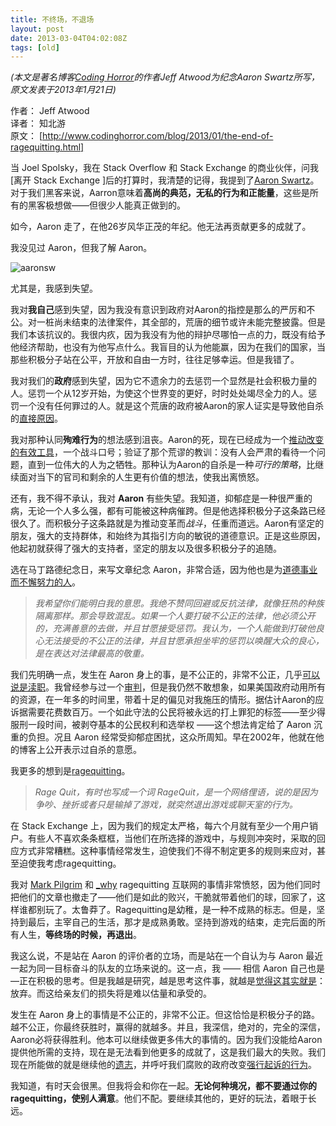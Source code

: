 ```yaml
---
title: 不终场，不退场
layout: post
date: 2013-03-04T04:02:08Z
tags: [old]
---
```


*(本文是著名博客[Coding Horror]的作者Jeff Atwood为纪念Aaron Swartz所写，原文发表于2013年1月21日)*

作者： Jeff Atwood  
译者： 知北游  
原文： [http://www.codinghorror.com/blog/2013/01/the-end-of-ragequitting.html]

当 Joel Spolsky，我在 Stack Overflow 和 Stack Exchange 的商业伙伴，问我[离开 Stack Exchange ]后的打算时，我清楚的记得，我提到了[Aaron Swartz]。对于我们黑客来说，Aarron意味着**高尚的典范，无私的行为和正能量**，这些是所有的黑客极想做——但很少人能真正做到的。

如今，Aaron 走了，在他26岁风华正茂的年纪。他无法再贡献更多的成就了。

我没见过 Aaron，但我了解 Aaron。 

![aaronsw](http://blog.codinghorror.com/content/images/uploads/2013/01/6a0120a85dcdae970b017d404980a4970c-800wi.png)

尤其是，我感到失望。

我对**我自己**感到失望，因为我没有意识到政府对Aaron的指控是那么的严厉和不公。对一桩尚未结束的法律案件，其全部的，荒唐的细节或许未能完整披露。但是我们本该抗议的。我很内疚，因为我没有为他的辩护尽哪怕一点的力，既没有给予他经济帮助，也没有为他写点什么。我盲目的认为他能赢，因为在我们的国家，当那些积极分子站在公平，开放和自由一方时，往往足够幸运。但是我错了。

我对我们的**政府**感到失望，因为它不遗余力的去惩罚一个显然是社会积极力量的人。惩罚一个从12岁开始，为使这个世界变的更好，时时处处竭尽全力的人。惩罚一个没有任何罪过的人。就是这个荒唐的政府被Aaron的家人证实是导致他自杀的[直接原因]。


我对那种认同**殉难行为**的想法感到沮丧。Aaron的死，现在已经成为一个[推动改变的有效工具]，一个战斗口号；验证了那个荒谬的教训：没有人会严肃的看待一个问题，直到一位伟大的人为之牺牲。那种认为Aaron的自杀是一种*可行的策略*，比继续面对当下的官司和剩余的人生更有价值的想法，使我出离愤怒。

还有，我不得不承认，我对 **Aaron** 有些失望。我知道，抑郁症是一种很严重的病，无论一个人多么强，都有可能被这种病催跨。但是他选择积极分子这条路已经很久了。而积极分子这条路就是为推动变革而*战斗*，任重而道远。Aaron有坚定的朋友，强大的支持群体，和始终为其指引方向的敏锐的道德意识。正是这些原因，他起初就获得了强大的支持者，坚定的朋友以及很多积极分子的追随。

选在马丁路德纪念日，来写文章纪念 Aaron，非常合适，因为他也是为[道德事业而不懈努力的人]。

>*我希望你们能明白我的意思。我绝不赞同回避或反抗法律，就像狂热的种族隔离那样。那会导致混乱。如果一个人要打破不公正的法律，他必须公开的，充满善意的去做，并且甘愿接受惩罚。我认为，一个人能做到打破他良心无法接受的不公正的法律，并且甘愿承担坐牢的惩罚以唤醒大众的良心，是在表达对法律最高的敬重。*

我们先明确一点，发生在 Aaron 身上的事，是不公正的，非常不公正，几乎[可以说是渎职]。我曾经参与过一个[审判]，但是我仍然不敢想象，如果美国政府动用所有的资源，在一年多的时间里，带着十足的偏见对我施压的情形。据估计Aaron的应诉据需要花费数百万。一个如此守法的公民将被永远的打上罪犯的标签——至少得服刑一段时间，被剥夺基本的公民权利和选举权
——这个想法肯定给了 Aaron 沉重的负担。况且 Aaron 经常受抑郁症困扰，这众所周知。早在2002年，他就在他的博客上公开表示过自杀的意愿。

我更多的想到是[ragequitting]。

>*Rage Quit，有时也写成一个词 RageQuit，是一个网络俚语，说的是因为争吵、挫折或者只是输掉了游戏，就突然退出游戏或聊天室的行为。*

在 Stack Exchange 上，因为我们的规定太严格，每六个月就有至少一个用户销户。有些人不喜欢条条框框，当他们在所选择的游戏中，与规则冲突时，采取的回应方式非常糟糕。这种事情经常发生，迫使我们不得不制定更多的规则来应对，甚至迫使我考虑ragequitting。

我对 [Mark Pilgrim] 和 [_why] ragequitting 互联网的事情非常愤怒，因为他们同时把他们的文章也撤走了——他们是如此的败兴，干脆就带着他们的球，回家了，这样谁都别玩了。太鲁莽了。Ragequitting是幼稚，是一种不成熟的标志。但是，坚持到最后，主宰自己的生活，那才是成熟勇敢。坚持到游戏的结束，走完后面的所有人生，**等终场的时候，再退出**。

我这么说，不是站在 Aaron 的评价者的立场，而是站在一个自认为与 Aaron 最近一起为同一目标奋斗的队友的立场来说的。这一点，我 —— 相信 Aaron 自己也是—正在积极的思考。但是我越是研究，越是思考这件事，就越是[觉得这其实就是]：放弃。而这给亲友们的损失将是难以估量和承受的。

发生在 Aaron 身上的事情是不公正的，非常不公正。但这恰恰是积极分子的路。越不公正，你最终获胜时，赢得的就越多。并且，我深信，绝对的，完全的深信，Aaron必将获得胜利。他本可以继续做更多伟大的事情的。因为我们没能给Aaron
提供他所需的支持，现在是无法看到他更多的成就了，这是我们最大的失败。我们现在所能做的就是继续他的[遗志]，并呼吁我们腐败的政府改变[强行起诉的行为]。

我知道，有时天会很黑。但我将会和你在一起。**无论何种境况，都不要通过你的 ragequitting，使别人满意**。他们不配。要继续其他的，更好的玩法，着眼于长远。


[Coding Horror]:http://www.codinghorror.com/blog/
[http://www.codinghorror.com/blog/2013/01/the-end-of-ragequitting.html]:http://www.codinghorror.com/blog/2013/01/the-end-of-ragequitting.html
[离开Stack Exchange]:http://www.codinghorror.com/blog/2012/02/farewell-stack-exchange.html
[Aaron Swartz]:http://en.wikipedia.org/wiki/Aaron_Swartz
[直接原因]:http://www.latimes.com/news/obituaries/la-me-0113-aaron-swartz-20130113,0,5232490.story
[推动改变的有效工具]:http://www.theatlantic.com/technology/archive/2013/01/aarons-law-violating-a-sites-terms-of-service-should-not-land-you-in-jail/267247/
[道德事业而不懈努力的人]:http://www.africa.upenn.edu/Articles_Gen/Letter_Birmingham.html
[可以说是渎职]:http://harpers.org/blog/2013/01/carmen-ortiz-strikes-out/
[审判]:http://www.codinghorror.com/blog/2012/09/somebody-is-to-blame-for-this.html
[ragequitting]:http://knowyourmeme.com/memes/rage-quit
[Mark Pilgrim]:http://en.wikipedia.org/wiki/Mark_Pilgrim_(software_developer)#.22Disappearance.22_from_the_Internet
[_why]:http://en.wikipedia.org/wiki/Why_the_lucky_stiff
[遗志]:http://www.plainsite.org/asymptote/index.html
[觉得这其实就是]:http://www.cracked.com/article_15658_the-ten-minute-suicide-guide.html
[强行起诉的行为]:http://www.forbes.com/sites/timothylee/2013/01/17/aaron-swartz-and-the-corrupt-practice-of-plea-bargaining/

